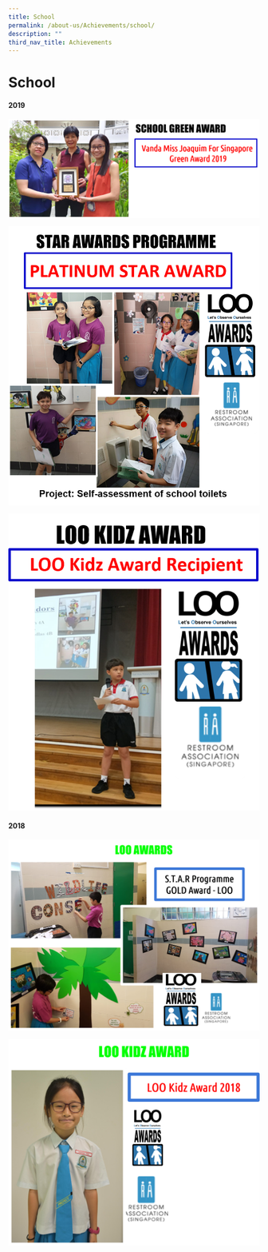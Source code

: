 ```yaml
---
title: School
permalink: /about-us/Achievements/school/
description: ""
third_nav_title: Achievements
---
```

# **School**

#### 2019

![](/images/Picture25a.png)

![](/images/Picture19a.png)

![](/images/Picture20a.png)

#### 2018

![](/images/Picture28.png)

![](/images/Picture29.png)